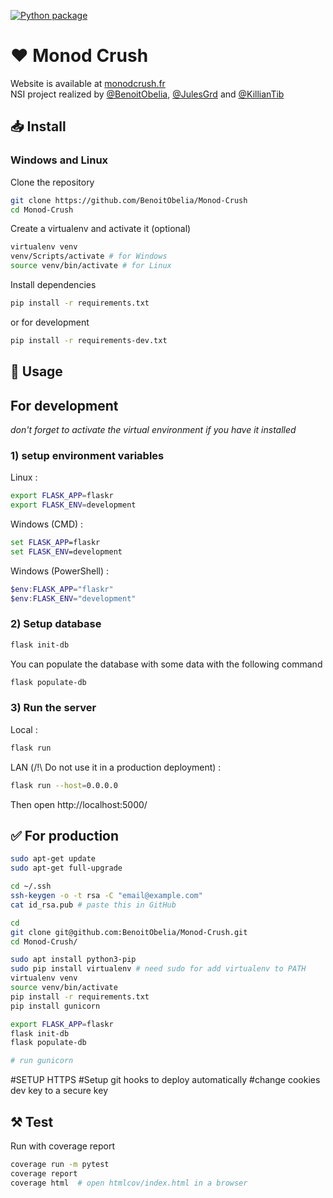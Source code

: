 [![Python package](https://github.com/BenoitObelia/Monod-Crush/actions/workflows/test.yml/badge.svg)](https://github.com/BenoitObelia/Monod-Crush/actions/workflows/test.yml)

# ♥️ Monod Crush

Website is available at [monodcrush.fr](https://monodcrush.fr)<br>
NSI project realized by [@BenoitObelia](https://github.com/BenoitObelia), [@JulesGrd](https://github.com/JulesGrd) and [@KillianTib](https://github.com/KillianTib)

## 📥 Install

### Windows and Linux

Clone the repository
```bash
git clone https://github.com/BenoitObelia/Monod-Crush
cd Monod-Crush
```

Create a virtualenv and activate it (optional)
```bash
virtualenv venv
venv/Scripts/activate # for Windows
source venv/bin/activate # for Linux
```

Install dependencies
```bash
pip install -r requirements.txt
```

or for development
```bash
pip install -r requirements-dev.txt
```

## 🧰 Usage

## For development
*don't forget to activate the virtual environment if you have it installed*

### 1) setup environment variables

Linux :
```bash
export FLASK_APP=flaskr
export FLASK_ENV=development
```

Windows (CMD) :
```cmd
set FLASK_APP=flaskr
set FLASK_ENV=development
```

Windows (PowerShell) :
```powershell
$env:FLASK_APP="flaskr"
$env:FLASK_ENV="development"
```

### 2) Setup database

```bash
flask init-db
```

You can populate the database with some data with the following command
```bash
flask populate-db
```

### 3) Run the server

Local :
```bash
flask run
```
LAN (/!\ Do not use it in a production deployment) :
```bash
flask run --host=0.0.0.0
```

Then open http://localhost:5000/

## ✅ For production

```bash
sudo apt-get update
sudo apt-get full-upgrade

cd ~/.ssh
ssh-keygen -o -t rsa -C "email@example.com"
cat id_rsa.pub # paste this in GitHub

cd
git clone git@github.com:BenoitObelia/Monod-Crush.git
cd Monod-Crush/

sudo apt install python3-pip
sudo pip install virtualenv # need sudo for add virtualenv to PATH
virtualenv venv
source venv/bin/activate
pip install -r requirements.txt
pip install gunicorn

export FLASK_APP=flaskr
flask init-db
flask populate-db

# run gunicorn
```

#SETUP HTTPS
#Setup git hooks to deploy automatically
#change cookies dev key to a secure key

## ⚒️ Test

Run with coverage report
```bash
coverage run -m pytest
coverage report
coverage html  # open htmlcov/index.html in a browser
```
